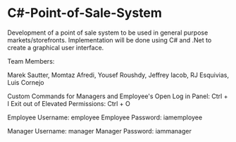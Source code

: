 # C#-Point-of-Sale-System

Development of a point of sale system to be used in general purpose markets/storefronts.  Implementation will be done using C# and .Net to create a graphical user interface.

Team Members:

 Marek Sautter,
 Momtaz Afredi,
 Yousef Roushdy,
 Jeffrey Iacob,
 RJ Esquivias,
 Luis Cornejo
 
 
 Custom Commands for Managers and Employee's
  Open Log in Panel: Ctrl + I
  Exit out of Elevated Permissions: Ctrl + O
  
  Employee Username: employee
  Employee Password: iamemployee
  
  Manager Username: manager
  Manager Password: iammanager
